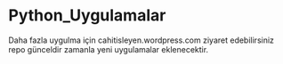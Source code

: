 # Python_Uygulamalar
Daha fazla uygulma için
cahitisleyen.wordpress.com ziyaret edebilirsiniz repo günceldir zamanla yeni uygulamalar eklenecektir. 
